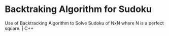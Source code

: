 # Backtraking Algorithm for Sudoku

Use of Backtracking Algorithm to Solve Sudoku of NxN where N is a perfect square. | C++